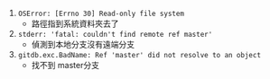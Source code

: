1. `OSError: [Errno 30] Read-only file system`
   * 路徑指到系統資料夾去了 
2. `stderr: 'fatal: couldn't find remote ref master'`
   * 偵測到本地分支沒有遠端分支
3. `gitdb.exc.BadName: Ref 'master' did not resolve to an object`
   * 找不到 master分支    